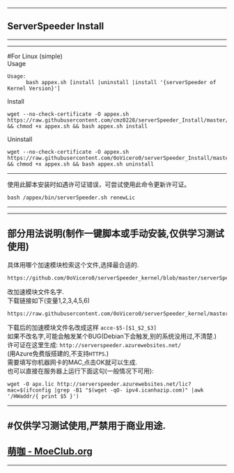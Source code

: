 -----------------------------   
##  ServerSpeeder Install     
-----------------------------      
----------------------------- 
#For Linux (simple)   
Usage    
```
Usage:     
      bash appex.sh [install |uninstall |install '{serverSpeeder of Kernel Version}']     
```
Install
```
wget --no-check-certificate -O appex.sh https://raw.githubusercontent.com/cmz0228/serverSpeeder_Install/master/appex.sh && chmod +x appex.sh && bash appex.sh install

```    
Uninstall    
```
wget --no-check-certificate -O appex.sh https://raw.githubusercontent.com/0oVicero0/serverSpeeder_Install/master/appex.sh && chmod +x appex.sh && bash appex.sh uninstall

```  
-----------------------------     
使用此脚本安装时如遇许可证错误，可尝试使用此命令更新许可证。
```    
bash /appex/bin/serverSpeeder.sh renewLic
```

-----------------------------
-----------------------------    
部分用法说明(制作一键脚本或手动安装,仅供学习测试使用)
-----------------------------
具体用哪个加速模块检索这个文件,选择最合适的.         
```
https://github.com/0oVicero0/serverSpeeder_kernel/blob/master/serverSpeeder.txt
```
改加速模块文件名字.       
下载链接如下(变量$1,$2,$3,$4,$5,$6)   
```
https://raw.githubusercontent.com/0oVicero0/serverSpeeder_kernel/master/$1/$2/$3/$4/$5/$6
```
下载后的加速模块文件名改成这样  ```acce-$5-[$1_$2_$3]```            
如果不改名字,可能会触发某个BUG(Debian下会触发,别的系统没用过,不清楚.)           
许可证在这里生成: ```http://serverspeeder.azurewebsites.net/```             
(用Azure免费版搭建的,不支持```HTTPS```.)          
需要填写你机器网卡的MAC,点击OK就可以生成.                 
也可以直接在服务器上运行下面这句(一般情况下可用):      
```
wget -O apx.lic http://serverspeeder.azurewebsites.net/lic?mac=$(ifconfig |grep -B1 "$(wget -qO- ipv4.icanhazip.com)" |awk '/HWaddr/{ print $5 }')

```     
-----------------------------    
#仅供学习测试使用,严禁用于商业用途.
-----------------------------   
[萌咖 - MoeClub.org](https://MoeClub.org)    
-----------------------------      
-----------------------------   
